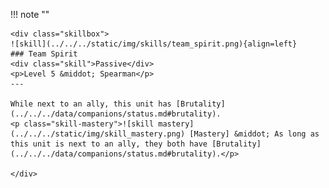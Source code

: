 !!! note ""

    <div class="skillbox">
    ![skill](../../../static/img/skills/team_spirit.png){align=left}
    ### Team Spirit
    <div class="skill">Passive</div>
    <p>Level 5 &middot; Spearman</p>
    ---

    While next to an ally, this unit has [Brutality](../../../data/companions/status.md#brutality).
    <p class="skill-mastery">![skill mastery](../../../static/img/skill_mastery.png) [Mastery] &middot; As long as this unit is next to an ally, they both have [Brutality](../../../data/companions/status.md#brutality).</p> 

    </div>
